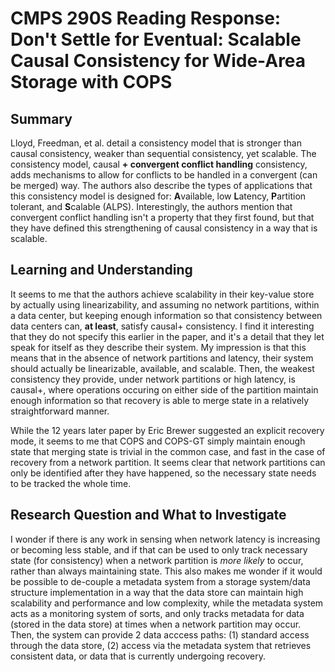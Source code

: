 # CMPS 290S Reading Response: Don't Settle for Eventual: Scalable Causal Consistency for Wide-Area Storage with COPS

## Summary
Lloyd, Freedman, et al. detail a consistency model that is stronger than causal
consistency, weaker than sequential consistency, yet scalable. The consistency
model, causal **+ convergent conflict handling** consistency, adds mechanisms
to allow for conflicts to be handled in a convergent (can be merged) way. The
authors also describe the types of applications that this consistency model is
designed for: **A**vailable, low **L**atency, **P**artition tolerant, and
**S**calable (ALPS). Interestingly, the authors mention that convergent
conflict handling isn't a property that they first found, but that they have
defined this strengthening of causal consistency in a way that is scalable.

## Learning and Understanding
It seems to me that the authors achieve scalability in their key-value store by
actually using linearizability, and assuming no network partitions, within a
data center, but keeping enough information so that consistency between data
centers can, **at least**, satisfy causal+ consistency. I find it interesting
that they do not specify this earlier in the paper, and it's a detail that they
let speak for itself as they describe their system. My impression is that this
means that in the absence of network partitions and latency, their system
should actually be linearizable, available, and scalable. Then, the weakest
consistency they provide, under network partitions or high latency, is causal+,
where operations occuring on either side of the partition maintain enough
information so that recovery is able to merge state in a relatively
straightforward manner.

While the 12 years later paper by Eric Brewer suggested an explicit recovery
mode, it seems to me that COPS and COPS-GT simply maintain enough state that
merging state is trivial in the common case, and fast in the case of recovery
from a network partition. It seems clear that network partitions can only be
identified after they have happened, so the necessary state needs to be tracked
the whole time.

## Research Question and What to Investigate
I wonder if there is any work in sensing when network latency is increasing or
becoming less stable, and if that can be used to only track necessary state
(for consistency) when a network partition is *more likely* to occur, rather
than always maintaining state. This also makes me wonder if it would be
possible to de-couple a metadata system from a storage system/data structure
implementation in a way that the data store can maintain high scalability and
performance and low complexity, while the metadata system acts as a monitoring
system of sorts, and only tracks metadata for data (stored in the data store)
at times when a network partition may occur. Then, the system can provide 2
data acccess paths: (1) standard access through the data store, (2) access via
the metadata system that retrieves consistent data, or data that is currently
undergoing recovery.
